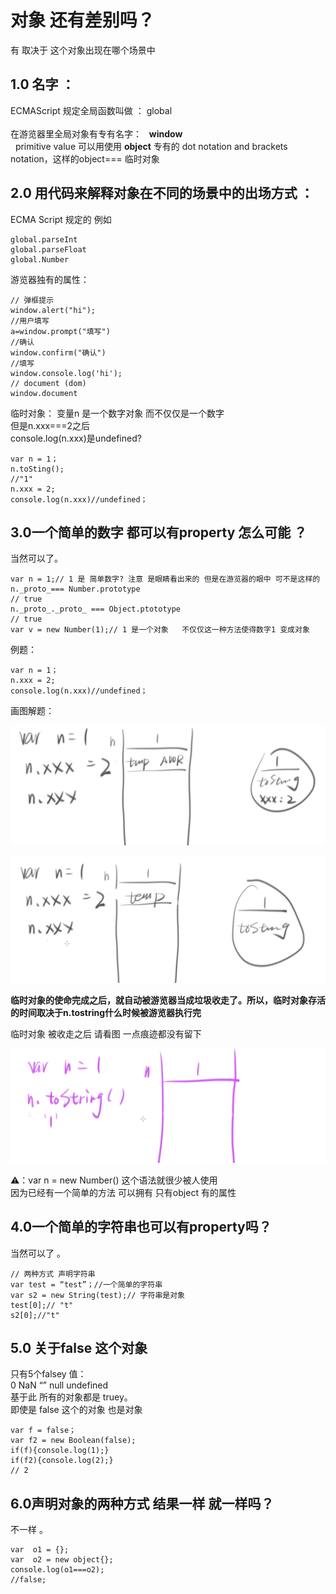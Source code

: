 #  对象 还有差别吗？
有 取决于 这个对象出现在哪个场景中

## 1.0 名字 ：
ECMAScript 规定全局函数叫做 ：   global <br>  
在游览器里全局对象有专有名字：   **window** <br> 
primitive value 可以用使用 **object** 专有的 dot notation and brackets notation，这样的object=== 临时对象<br>

## 2.0 用代码来解释对象在不同的场景中的出场方式 ：
ECMA Script 规定的  例如<br>
  
```
global.parseInt
global.parseFloat
global.Number

```

游览器独有的属性： 

```
// 弹框提示
window.alert("hi");
//用户填写
a=window.prompt("填写")
//确认
window.confirm("确认")
//填写 
window.console.log('hi');
// document (dom)
window.document
```


临时对象： 
变量n 是一个数字对象 而不仅仅是一个数字 <br>
但是n.xxx===2之后<br>
console.log(n.xxx)是undefined?<br>
```
var n = 1；
n.toSting();
//"1"
n.xxx = 2;
console.log(n.xxx)//undefined； 

```

## 3.0一个简单的数字 都可以有property  怎么可能 ？
 
当然可以了。<br>

```
var n = 1;// 1 是 简单数字? 注意 是眼睛看出来的 但是在游览器的眼中 可不是这样的
n._proto_=== Number.prototype
// true
n._proto_._proto_ === Object.ptototype
// true 
var v = new Number(1);// 1 是一个对象   不仅仅这一种方法使得数字1 变成对象 
```
例题：

```
var n = 1；
n.xxx = 2;
console.log(n.xxx)//undefined； 
```
画图解题：<br>

![blog](diffobj3.jpg)

 
![blog](diffobj4.jpg)

**临时对象的使命完成之后，就自动被游览器当成垃圾收走了。所以，临时对象存活的时间取决于n.tostring什么时候被游览器执行完**<br>

临时对象 被收走之后  请看图 一点痕迹都没有留下<br> 

![blog](diffobj2.jpg)
 
⚠️：var n = new Number()  这个语法就很少被人使用 <br>
因为已经有一个简单的方法  可以拥有 只有object 有的属性 <br>

## 4.0一个简单的字符串也可以有property吗？
当然可以了 。<br> 

```
// 两种方式 声明字符串 
var test = “test”；//一个简单的字符串
var s2 = new String(test);// 字符串是对象 
test[0];// "t"
s2[0];//"t"
```


## 5.0 关于false 这个对象 
只有5个falsey 值：<br>
0 NaN “” null undefined <br>
基于此 所有的对象都是 truey。 <br>
即使是 false 这个的对象  也是对象 <br>
```
var f = false；
var f2 = new Boolean(false);
if(f){console.log(1);}
if(f2){console.log(2);} 
// 2 

```


## 6.0声明对象的两种方式 结果一样 就一样吗？
不一样 。<br>

```
var  o1 = {};
var  o2 = new object{};
console.log(o1===o2);
//false;
```
